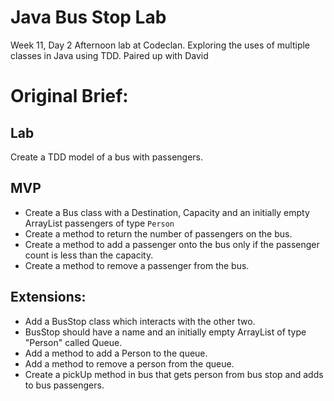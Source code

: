 # Java Bus Stop Lab

Week 11, Day 2 Afternoon lab at Codeclan. Exploring the uses of multiple classes in Java using TDD. Paired up with David

# Original Brief:

## Lab

Create a TDD model of a bus with passengers.

## MVP
* Create a Bus class with a Destination, Capacity and an initially empty ArrayList passengers of type `Person`
* Create a method to return the number of passengers on the bus.
* Create a method to add a passenger onto the bus only if the passenger count is less than the capacity.
* Create a method to remove a passenger from the bus.

## Extensions:
* Add a BusStop class which interacts with the other two.
* BusStop should have a name and an initially empty ArrayList of type "Person" called Queue.
* Add a method to add a Person to the queue.
* Add a method to remove a person from the queue.
* Create a pickUp method in bus that gets person from bus stop and adds to bus passengers.
